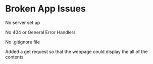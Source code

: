 # Broken App Issues

No server set up

No 404 or General Error Handlers

No .gitignore file

Added a get request so that the webpage could display the all of the contents